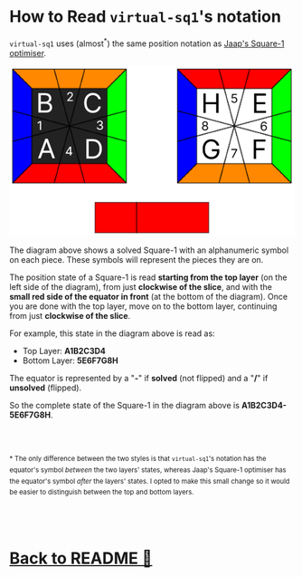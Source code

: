 # How to Read `virtual-sq1`'s notation

`virtual-sq1` uses (almost<sup>*</sup>) the same position notation as [Jaap's Square-1 optimiser](https://www.jaapsch.net/puzzles/square1.htm#progs).

![Diagram of Jaap Scherphuis's Square-1 position notation](./images/solved.png)

The diagram above shows a solved Square-1 with an alphanumeric symbol on each piece. These symbols will represent the pieces they are on.

The position state of a Square-1 is read **starting from the top layer** (on the left side of the diagram), from just **clockwise of the slice**, and with the **small red side of the equator in front** (at the bottom of the diagram). Once you are done with the top layer, move on to the bottom layer, continuing from just **clockwise of the slice**.

For example, this state in the diagram above is read as:
- Top Layer: **A1B2C3D4**
- Bottom Layer: **5E6F7G8H**

The equator is represented by a "**-**" if **solved** (not flipped) and a "**/**" if **unsolved** (flipped). 

So the complete state of the Square-1 in the diagram above is **A1B2C3D4-5E6F7G8H**.

<br><br>

<sup><footnote>*</footnote> The only difference between the two styles is that `virtual-sq1`'s notation has the equator's symbol *between* the two layers' states, whereas Jaap's Square-1 optimiser has the equator's symbol *after* the layers' states. I opted to make this small change so it would be easier to distinguish between the top and bottom layers.</sup>

<br><br>

# [Back to README 🔗](../README.md)

